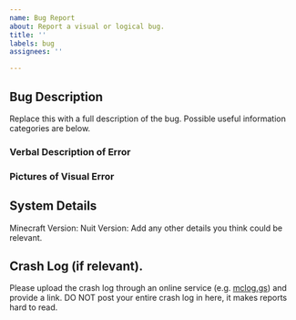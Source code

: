 ```yaml
---
name: Bug Report
about: Report a visual or logical bug.
title: ''
labels: bug
assignees: ''

---
```


## Bug Description

Replace this with a full description of the bug. Possible useful information categories are below.

### Verbal Description of Error

### Pictures of Visual Error

## System Details

Minecraft Version:
Nuit Version:
Add any other details you think could be relevant.

## Crash Log (if relevant).

Please upload the crash log through an online service (e.g. [mclog.gs](https://mclo.gs/)) and provide a link. DO NOT
post your entire crash log in here, it makes reports hard to read.
